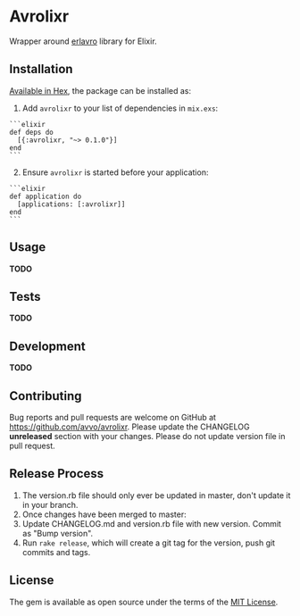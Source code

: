 # Avrolixr

Wrapper around [erlavro](https://github.com/avvo/erlavro) library for Elixir.

## Installation

[Available in Hex](https://hex.pm/packages/avrolixr), the package can be installed as:

  1. Add `avrolixr` to your list of dependencies in `mix.exs`:

    ```elixir
    def deps do
      [{:avrolixr, "~> 0.1.0"}]
    end
    ```

  2. Ensure `avrolixr` is started before your application:

    ```elixir
    def application do
      [applications: [:avrolixr]]
    end
    ```

## Usage

**TODO**

## Tests

**TODO**

## Development

**TODO**

## Contributing

Bug reports and pull requests are welcome on GitHub at
https://github.com/avvo/avrolixr. Please update the CHANGELOG
**unreleased** section with your changes. Please do not update version file in
pull request.

## Release Process

1. The version.rb file should only ever be updated in master, don't update it in your branch.
2. Once changes have been merged to master:
3. Update CHANGELOG.md and version.rb file with new version. Commit as "Bump version".
4. Run `rake release`, which will create a git tag for the version, push git commits and tags.

## License

The gem is available as open source under the terms of the
[MIT License](http://opensource.org/licenses/MIT).
